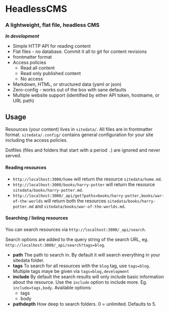 # HeadlessCMS
### A lightweight, flat file, headless CMS

***In development***

- Simple HTTP API for reading content
- Flat files - no database. Commit it all to git for content revisions
- frontmatter format
- Access policies
  - Read all content
  - Read only published content
  - No access
- Markdown, HTML, or structured data (yaml or json)
- Zero-config - works out of the box with sane defaults
- Multiple website support (identified by either API token, hostname, or URL path)

## Usage

Resources (your content) lives in `sitedata/`. All files are in frontmatter format. `sitedata/.config/` contains general configuration for your site including the access policies.

Dotfiles (files and folders that start with a period `.`) are ignored and never served.

#### Reading resources

- `http://localhost:3000/home` will return the resource `sitedata/home.md`. 
- `http://localhost:3000/books/harry-potter` will return the resource `sitedata/books/harry-potter.md`.
- `http://localhost:3000/_api/get?paths=books/harry-potter,books/war-of-the-worlds` will return both the resources `sitedata/books/harry-potter.md` and `sitedata/books/war-of-the-worlds.md`.

#### Searching / listing resources
You can search resources via `http://localhost:3000/_api/search`.

Search options are added to the query string of the search URL, eg. `http://localhost:3000/_api/search?tags=blog`.

- **path**
  The path to search in. By default it will search everything in your sitedata folder.
- **tags**
  To search for all resources with the `blog` tag, use `tags=blog`. Multiple tags maye be given via `tags=blog,development`
- **include**
  By default the search results will only include basic information about the resource. Use the `include` option to include more. Eg. `include=tags,body`. Available options:
  - tags
  - body
- **pathdepth**
  How deep to search folders. 0 = unlimited. Defaults to 5.

